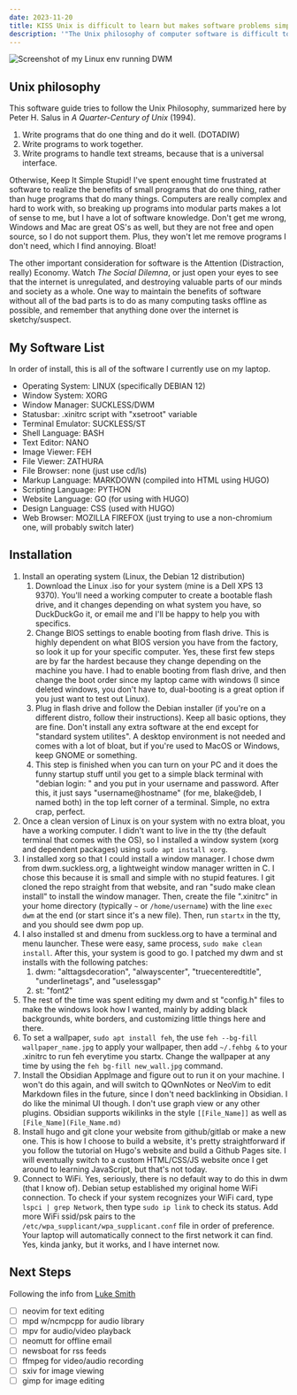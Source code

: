 ```yaml
---
date: 2023-11-20
title: KISS Unix is difficult to learn but makes software problems simple to deal with
description: '"The Unix philosophy of computer software is difficult to learn, but once you do, the rewards are well worth it because it makes using a computer much simpler."'
---
```


![Screenshot of my Linux env running DWM](/unix_pic.png)

## Unix philosophy
This software guide tries to follow the Unix Philosophy, summarized here by Peter H. Salus in *A Quarter-Century of Unix* (1994).
1. Write programs that do one thing and do it well. (DOTADIW)
2. Write programs to work together.
3. Write programs to handle text streams, because that is a universal interface.

Otherwise, Keep It Simple Stupid! I've spent enought time frustrated at software to realize the benefits of small programs that do one thing, rather than huge programs that do many things. Computers are really complex and hard to work with, so breaking up programs into modular parts makes a lot of sense to me, but I have a lot of software knowledge. Don't get me wrong, Windows and Mac are great OS's as well, but they are not free and open source, so I do not support them. Plus, they won't let me remove programs I don't need, which I find annoying. Bloat!

The other important consideration for software is the Attention (Distraction, really) Economy. Watch *The Social Dilemna*, or just open your eyes to see that the internet is unregulated, and destroying valuable parts of our minds and society as a whole. One way to maintain the benefits of software without all of the bad parts is to do as many computing tasks offline as possible, and remember that anything done over the internet is sketchy/suspect.

## My Software List
In order of install, this is all of the software I currently use on my laptop.
- Operating System: LINUX (specifically DEBIAN 12)
- Window System: XORG
- Window Manager: SUCKLESS/DWM
- Statusbar: .xinitrc script with "xsetroot" variable
- Terminal Emulator: SUCKLESS/ST
- Shell Language: BASH
- Text Editor: NANO
- Image Viewer: FEH
- File Viewer: ZATHURA
- File Browser: none (just use cd/ls)
- Markup Language: MARKDOWN (compiled into HTML using HUGO)
- Scripting Language: PYTHON
- Website Language: GO (for using with HUGO)
- Design Language: CSS (used with HUGO)
- Web Browser: MOZILLA FIREFOX (just trying to use a non-chromium one, will probably switch later)

## Installation
1. Install an operating system (Linux, the Debian 12 distribution)
	1. Download the Linux .iso for your system (mine is a Dell XPS 13 9370). You'll need a working computer to create a bootable flash drive, and it changes depending on what system you have, so DuckDuckGo it, or email me and I'll be happy to help you with specifics.
	2. Change BIOS settings to enable booting from flash drive. This is highly dependent on what BIOS version you have from the factory, so look it up for your specific computer. Yes, these first few steps are by far the hardest because they change depending on the machine you have. I had to enable booting from flash drive, and then change the boot order since my laptop came with windows (I since deleted windows, you don't have to, dual-booting is a great option if you just want to test out Linux).
	3. Plug in flash drive and follow the Debian installer (if you're on a different distro, follow their instructions). Keep all basic options, they are fine. Don't install any extra software at the end except for "standard system utilites". A desktop environment is not needed and comes with a lot of bloat, but if you're used to MacOS or Windows, keep GNOME or something.
	4. This step is finished when you can turn on your PC and it does the funny startup stuff until you get to a simple black terminal with "debian login: " and you put in your username and password. After this, it just says "username@hostname" (for me, blake@deb, I named both) in the top left corner of a terminal. Simple, no extra crap, perfect.
2. Once a clean version of Linux is on your system with no extra bloat, you have a working computer. I didn't want to live in the tty (the default terminal that comes with the OS), so I installed a window system (xorg and dependent packages) using `sudo apt install xorg`.
3. I installed xorg so that I could install a window manager. I chose dwm from dwm.suckless.org, a lightweight window manager written in C. I chose this because it is small and simple with no stupid features. I git cloned the repo straight from that website, and ran "sudo make clean install" to install the window manager. Then, create the file ".xinitrc" in your home directory (typically ``~`` or ``/home/username``) with the line ``exec dwm`` at the end (or start since it's a new file). Then, run ``startx`` in the tty, and you should see dwm pop up.
4. I also installed st and dmenu from suckless.org to have a terminal and menu launcher. These were easy, same process, ``sudo make clean install``. After this, your system is good to go. I patched my dwm and st installs with the following patches:
	1. dwm: "alttagsdecoration", "alwayscenter", "truecenteredtitle", "underlinetags", and "uselessgap" 
	2. st: "font2"
5. The rest of the time was spent editing my dwm and st "config.h" files to make the windows look how I wanted, mainly by adding black backgrounds, white borders, and customizing little things here and there.
6. To set a wallpaper, ``sudo apt install feh``, the use ``feh --bg-fill wallpaper_name.jpg`` to apply your wallpaper, then add ``~/.fehbg &`` to your .xinitrc to run feh everytime you startx. Change the wallpaper at any time by using the ``feh bg-fill new_wall.jpg`` command.
7. Install the Obsidian AppImage and figure out to run it on your machine. I won't do this again, and will switch to QOwnNotes or NeoVim to edit Markdown files in the future, since I don't need backlinking in Obsidian. I do like the minimal UI though. I don't use graph view or any other plugins. Obsidian supports wikilinks in the style `[[File_Name]]` as well as `[File_Name](File_Name.md)`
8. Install hugo and git clone your website from github/gitlab or make a new one. This is how I choose to build a website, it's pretty straightforward if you follow the tutorial on Hugo's website and build a Github Pages site. I will eventually switch to a custom HTML/CSS/JS website once I get around to learning JavaScript, but that's not today.
9. Connect to WiFi. Yes, seriously, there is no default way to do this in dwm (that I know of). Debian setup established my original home WiFi connection. To check if your system recognizes your WiFi card, type `lspci | grep Network`, then type `sudo ip link` to check its status. Add more WiFi ssid/psk pairs to the `/etc/wpa_supplicant/wpa_supplicant.conf` file in order of preference. Your laptop will automatically connect to the first network it can find. Yes, kinda janky, but it works, and I have internet now.

## Next Steps
Following the info from [Luke Smith](https://lukesmith.xyz/programs/)
- [ ] neovim for text editing
- [ ] mpd w/ncmpcpp for audio library
- [ ] mpv for audio/video playback
- [ ] neomutt for offline email
- [ ] newsboat for rss feeds
- [ ] ffmpeg for video/audio recording
- [ ] sxiv for image viewing
- [ ] gimp for image editing

